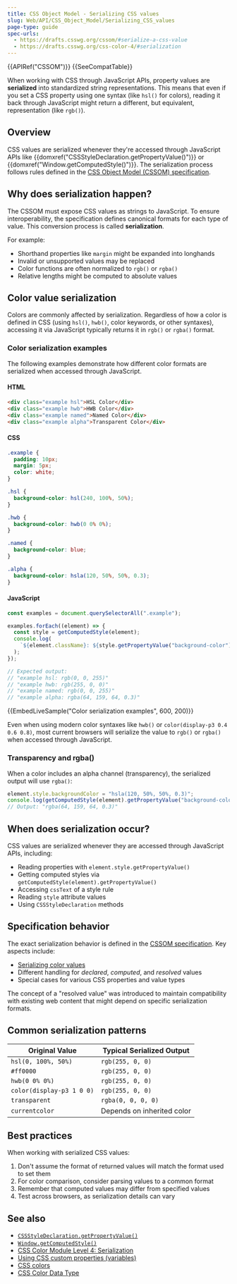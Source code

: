 ```yaml
---
title: CSS Object Model - Serializing CSS values
slug: Web/API/CSS_Object_Model/Serializing_CSS_values
page-type: guide
spec-urls:
  - https://drafts.csswg.org/cssom/#serialize-a-css-value
  - https://drafts.csswg.org/css-color-4/#serialization
---
```


{{APIRef("CSSOM")}}
{{SeeCompatTable}}

When working with CSS through JavaScript APIs, property values are **serialized** into standardized string representations. This means that even if you set a CSS property using one syntax (like `hsl()` for colors), reading it back through JavaScript might return a different, but equivalent, representation (like `rgb()`).

## Overview

CSS values are serialized whenever they're accessed through JavaScript APIs like {{domxref("CSSStyleDeclaration.getPropertyValue()")}} or {{domxref("Window.getComputedStyle()")}}. The serialization process follows rules defined in the [CSS Object Model (CSSOM) specification](https://drafts.csswg.org/cssom/#serialize-a-css-value).

## Why does serialization happen?

The CSSOM must expose CSS values as strings to JavaScript. To ensure interoperability, the specification defines canonical formats for each type of value. This conversion process is called **serialization**.

For example:

- Shorthand properties like `margin` might be expanded into longhands
- Invalid or unsupported values may be replaced
- Color functions are often normalized to `rgb()` or `rgba()`
- Relative lengths might be computed to absolute values

## Color value serialization

Colors are commonly affected by serialization. Regardless of how a color is defined in CSS (using `hsl()`, `hwb()`, color keywords, or other syntaxes), accessing it via JavaScript typically returns it in `rgb()` or `rgba()` format.

### Color serialization examples

The following examples demonstrate how different color formats are serialized when accessed through JavaScript.

#### HTML

```html
<div class="example hsl">HSL Color</div>
<div class="example hwb">HWB Color</div>
<div class="example named">Named Color</div>
<div class="example alpha">Transparent Color</div>
```

#### CSS

```css
.example {
  padding: 10px;
  margin: 5px;
  color: white;
}

.hsl {
  background-color: hsl(240, 100%, 50%);
}

.hwb {
  background-color: hwb(0 0% 0%);
}

.named {
  background-color: blue;
}

.alpha {
  background-color: hsla(120, 50%, 50%, 0.3);
}
```

#### JavaScript

```js
const examples = document.querySelectorAll(".example");

examples.forEach((element) => {
  const style = getComputedStyle(element);
  console.log(
    `${element.className}: ${style.getPropertyValue("background-color")}`,
  );
});

// Expected output:
// "example hsl: rgb(0, 0, 255)"
// "example hwb: rgb(255, 0, 0)"
// "example named: rgb(0, 0, 255)"
// "example alpha: rgba(64, 159, 64, 0.3)"
```

{{EmbedLiveSample("Color serialization examples", 600, 200)}}

Even when using modern color syntaxes like `hwb()` or `color(display-p3 0.4 0.6 0.8)`, most current browsers will serialize the value to `rgb()` or `rgba()` when accessed through JavaScript.

### Transparency and rgba()

When a color includes an alpha channel (transparency), the serialized output will use `rgba()`:

```js
element.style.backgroundColor = "hsla(120, 50%, 50%, 0.3)";
console.log(getComputedStyle(element).getPropertyValue("background-color"));
// Output: "rgba(64, 159, 64, 0.3)"
```

## When does serialization occur?

CSS values are serialized whenever they are accessed through JavaScript APIs, including:

- Reading properties with `element.style.getPropertyValue()`
- Getting computed styles via `getComputedStyle(element).getPropertyValue()`
- Accessing `cssText` of a style rule
- Reading `style` attribute values
- Using `CSSStyleDeclaration` methods

## Specification behavior

The exact serialization behavior is defined in the [CSSOM specification](https://drafts.csswg.org/cssom/#serialize-a-css-value). Key aspects include:

- [Serializing color values](https://drafts.csswg.org/cssom/#serialize-a-css-component-value)
- Different handling for _declared_, _computed_, and _resolved_ values
- Special cases for various CSS properties and value types

The concept of a "resolved value" was introduced to maintain compatibility with existing web content that might depend on specific serialization formats.

## Common serialization patterns

| Original Value            | Typical Serialized Output  |
| ------------------------- | -------------------------- |
| `hsl(0, 100%, 50%)`       | `rgb(255, 0, 0)`           |
| `#ff0000`                 | `rgb(255, 0, 0)`           |
| `hwb(0 0% 0%)`            | `rgb(255, 0, 0)`           |
| `color(display-p3 1 0 0)` | `rgb(255, 0, 0)`           |
| `transparent`             | `rgba(0, 0, 0, 0)`         |
| `currentcolor`            | Depends on inherited color |

## Best practices

When working with serialized CSS values:

1. Don't assume the format of returned values will match the format used to set them
2. For color comparison, consider parsing values to a common format
3. Remember that computed values may differ from specified values
4. Test across browsers, as serialization details can vary

## See also

- [`CSSStyleDeclaration.getPropertyValue()`](/en-US/docs/Web/API/CSSStyleDeclaration/getPropertyValue)
- [`Window.getComputedStyle()`](/en-US/docs/Web/API/Window/getComputedStyle)
- [CSS Color Module Level 4: Serialization](https://drafts.csswg.org/css-color-4/#serialization)
- [Using CSS custom properties (variables)](/en-US/docs/Web/CSS/Using_CSS_custom_properties)
- [CSS colors](/en-US/docs/Web/CSS/CSS_colors)
- [CSS Color Data Type](/en-US/docs/Web/CSS/color_value)
